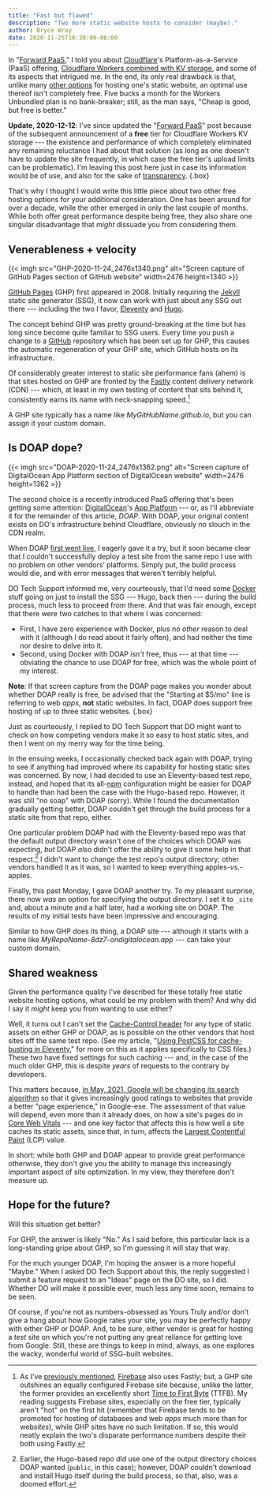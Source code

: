 ```yaml
---
title: "Fast but flawed"
description: "Two more static website hosts to consider (maybe)."
author: Bryce Wray
date: 2020-11-25T16:30:00-06:00
---
```


In "[Forward PaaS](/posts/2020/10/forward-paas/)," I told you about [Cloudflare](https://cloudflare.com)'s Platform-as-a-Service (PaaS) offering, [Cloudflare Workers combined with KV storage](https://www.cloudflare.com/products/workers-kv/), and some of its aspects that intrigued me. In the end, its only real drawback is that, unlike many [other options](/posts/2020/09/normal-persons-guide-static-website-hosting/) for hosting one's static website, an optimal use thereof isn't completely free. Five bucks a month for the Workers Unbundled plan is no bank-breaker; still, as the man says, "Cheap is good, but free is better."

**Update, 2020-12-12**: I've since updated the "[Forward PaaS](/posts/2020/10/forward-paas/)" post because of the subsequent announcement of a **free** tier for Cloudflare Workers KV storage --- the existence and performance of which completely eliminated any remaining reluctance I had about that solution (as long as one doesn't have to update the site frequently, in which case the free tier's upload limits can be problematic). I'm leaving this post here just in case its information would be of use, and also for the sake of [transparency](/posts/2019/10/otoh/).
{.box}

That's why I thought I would write this little piece about two other free hosting options for your additional consideration. One has been around for over a decade, while the other emerged in only the last couple of months. While both offer great performance despite being free, they also share one singular disadvantage that *might* dissuade you from considering them.

## Venerableness &plus; velocity

{{< imgh src="GHP-2020-11-24_2476x1340.png" alt="Screen capture of GitHub Pages section of GitHub website" width=2476 height=1340 >}}

[GitHub Pages](https://pages.github.com) (GHP) first appeared in 2008. Initially requiring the [Jekyll](https://jekyllrb.com) static site generator (SSG), it now can work with just about any SSG out there --- including the two I favor, [Eleventy](https://11ty.dev) and [Hugo](https://gohugo.io).

The concept behind GHP was pretty ground-breaking at the time but has long since become quite familiar to SSG users. Every time you push a change to a [GitHub](https://github.com) repository which has been set up for GHP, this causes the automatic regeneration of your GHP site, which GitHub hosts on its infrastructure.

Of considerably greater interest to static site performance fans (ahem) is that sites hosted on GHP are fronted by the [Fastly](https://fastly.com) content delivery network (CDN) --- which, at least in my own testing of content that sits behind it, consistently earns its name with neck-snapping speed.[^vsFB]

[^vsFB]: As I've [previously mentioned](/posts/2020/07/goodbye-hello/), [Firebase](https://firebase.google.com) also uses Fastly; but, a GHP site outshines an equally configured Firebase site because, unlike the latter, the former provides an excellently short [Time to First Byte](https://web.dev/ttfb/) (TTFB). My reading suggests Firebase sites, especially on the free tier, typically aren't "hot" on the first hit (remember that Firebase tends to be promoted for hosting of databases and web *apps* much more than for web*sites*), while GHP sites have no such limitation. If so, this would neatly explain the two's disparate performance numbers despite their both using Fastly.

A GHP site typically has a name like *MyGitHubName.github.io*, but you can assign it your custom domain.

## Is DOAP dope?

{{< imgh src="DOAP-2020-11-24_2476x1362.png" alt="Screen capture of DigitalOcean App Platform section of DigitalOcean website" width=2476 height=1362 >}}

The second choice is a recently introduced PaaS offering that's been getting some attention: [DigitalOcean](https://digitalocean.com)'s [App Platform](https://www.digitalocean.com/products/app-platform/) --- or, as I'll abbreviate it for the remainder of this article, *DOAP*. With DOAP, your original content exists on DO's infrastructure behind Cloudflare, obviously no slouch in the CDN realm.

When DOAP [first went live](https://www.digitalocean.com/blog/introducing-digitalocean-app-platform-reimagining-paas-to-make-it-simpler-for-you-to-build-deploy-and-scale-apps), I eagerly gave it a try, but it soon became clear that I couldn't successfully deploy a test site from the same repo I use with no problem on other vendors’ platforms. Simply put, the build process would die, and with error messages that weren't terribly helpful.

DO Tech Support informed me, very courteously, that I'd need some [Docker](https://docker.com) stuff going on just to install the SSG --- Hugo, back then --- during the build process, much less to proceed from there. And that was fair enough, except that there were two catches to that where I was concerned:

- First, I have zero experience with Docker, plus no *other* reason to deal with it (although I do read about it fairly often), and had neither the time nor desire to delve into it.
- Second, using Docker with DOAP *isn't* free, thus --- at that time --- obviating the chance to use DOAP for free, which was the whole point of my interest.

**Note**: If that screen capture from the DOAP page makes you wonder about whether DOAP really is free, be advised that the "Starting at $5/mo" line is referring to web *apps*, **not** static websites. In fact, DOAP does support free hosting of up to three static websites.
{.box}

Just as courteously, I replied to DO Tech Support that DO might want to check on how competing vendors make it so easy to host static sites, and then I went on my merry way for the time being.

In the ensuing weeks, I occasionally checked back again with DOAP, trying to see if anything had improved where its capability for hosting static sites was concerned. By now, I had decided to use an Eleventy-based test repo, instead, and hoped that its all-[npm](https://npmjs.com) configuration might be easier for DOAP to handle than had been the case with the Hugo-based repo. However, it was still "no soap" with DOAP (sorry). While I found the documentation gradually getting better, DOAP couldn't get through the build process for a static site from that repo, either.

One particular problem DOAP had with the Eleventy-based repo was that the default output directory wasn't one of the choices which DOAP was expecting, *but* DOAP *also* didn't offer the ability to give it some help in that respect.[^Hugo] I didn't want to change the test repo's output directory; other vendors handled it as it was, so I wanted to keep everything apples-*vs.*-apples.

[^Hugo]: Earlier, the Hugo-based repo *did* use one of the output directory choices DOAP wanted (`public`, in this case); however, DOAP couldn't download and install Hugo itself during the build process, so that, also, was a doomed effort.

Finally, this past Monday, I gave DOAP another try. To my pleasant surprise, there now *was* an option for specifying the output directory. I set it to `_site` and, about a minute and a half later, had a working site on DOAP. The results of my initial tests have been impressive and encouraging.

Similar to how GHP does its thing, a DOAP site --- although it starts with a name like *MyRepoName-8dz7-ondigitalocean.app* --- can take your custom domain.

## Shared weakness

Given the performance quality I've described for these totally free static website hosting options, what could be my problem with them? And why did I say it *might* keep you from wanting to use either?

Well, it turns out I can't set the [Cache-Control header](https://developer.mozilla.org/en-US/docs/Web/HTTP/Headers/Cache-Control) for any type of static assets on either GHP or DOAP, as is possible on the other vendors that host sites off the same test repo. (See my article, "[Using PostCSS for cache-busting in Eleventy](/posts/2020/11/using-postcss-cache-busting-eleventy/)," for more on this as it applies specifically to CSS files.) These two have fixed settings for such caching --- and, in the case of the much older GHP, this is despite *years* of requests to the contrary by developers.

This matters because, [in May, 2021, Google will be changing its search algorithm](https://developers.google.com/search/blog/2020/11/timing-for-page-experience) so that it gives increasingly good ratings to websites that provide a better "page experience," in Google-ese. The assessment of that value will depend, even more than it already does, on how a site's pages do in [Core Web Vitals](https://web.dev/vitals-tools/) --- and one key factor that affects this is how well a site caches its static assets, since that, in turn, affects the [Largest Contentful Paint](https://web.dev/lcp/) (LCP) value.

In short: while both GHP and DOAP appear to provide great performance otherwise, they don't give you the ability to manage this increasingly important aspect of site optimization. In my view, they therefore don't measure up.

## Hope for the future?

Will this situation get better?

For GHP, the answer is likely "No." As I said before, this particular lack is a long-standing gripe about GHP, so I'm guessing it will stay that way.

For the much younger DOAP, I'm hoping the answer is a more hopeful "Maybe." When I asked DO Tech Support about this, the reply suggested I submit a feature request to an "Ideas" page on the DO site, so I did. Whether DO will make it possible ever, much less any time soon, remains to be seen.

Of course, if you're not as numbers-obsessed as Yours Truly and/or don't give a hang about how Google rates your site, you may be perfectly happy with either GHP or DOAP. And, to be sure, either vendor is great for hosting a *test* site on which you're not putting any great reliance for getting love from Google. Still, these are things to keep in mind, always, as one explores the wacky, wonderful world of SSG-built websites.

